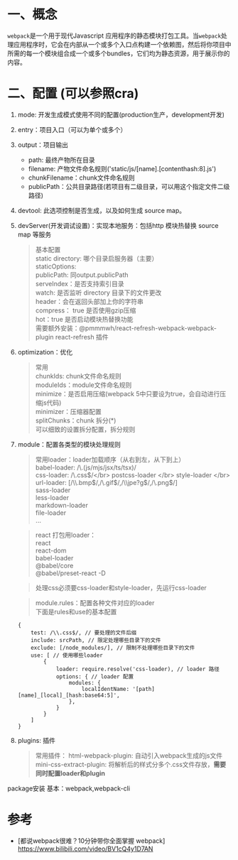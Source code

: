 # 一、概念
`webpack`是一个用于现代Javascript 应用程序的静态模块打包工具。当`webpack`处理应用程序时，它会在内部从一个或多个入口点构建一个依赖图，然后将你项目中所需的每一个模块组合成一个或多个bundles，它们均为静态资源，用于展示你的内容。

# 二、配置 (可以参照cra)
1. mode: 开发生成模式使用不同的配置(production生产，development开发)
2. entry：项目入口（可以为单个或多个）
3. output：项目输出
    - path: 最终产物所在目录
    - filename: 产物文件命名规则('static/js/[name].[contenthash:8].js')
    - chunkFilename：chunk文件命名规则
    - publicPath：公共目录路径(若项目有二级目录，可以用这个指定文件二级路径)
4. devtool: 此选项控制是否生成，以及如何生成 source map。
5. devServer(开发调试设置)：实现本地服务：包括http 模块热替换 source map 等服务
    > 基本配置 </br>
    static
        directory: 哪个目录启服务器（主要）</br>
        staticOptions:  </br>
        publicPath: 同output.publicPath </br>
        serveIndex：是否支持索引目录 </br>
        watch: 是否监听 directory 目录下的文件更改 </br>
    header：会在返回头部加上你的字符串 </br>
    compress： true 是否使用gzip压缩 </br>
    hot：true 是否启动模块热替换功能  </br>
        需要额外安装：@pmmmwh/react-refresh-webpack-webpack-plugin react-refresh 插件 </br>
6. optimization：优化
    > 常用</br>
    chunkIds: chunk文件命名规则</br>
    moduleIds：module文件命名规则</br>
    minimize：是否启用压缩(webpack 5中只要设为true，会自动进行压缩js代码)</br>
    minimizer：压缩器配置</br>
    splitChunks：chunk 拆分(*)</br>
        可以细致的设置拆分配置，拆分规则
7. module：配置各类型的模块处理规则
    > 常用loader：loader加载顺序（从右到左，从下到上）</br>
        babel-loader: /\\.(js/mjs/jsx/ts/tsx)/ </br>
        css-loader:  /\\.css$/</br>
        postcss-loader </br>
        style-loader </br>
        url-loader: [/\\.bmp$/,/\\.gif$/,/\\jpe?g$/,/\\.png$/] </br>
        sass-loader </br>
        less-loader </br>
        markdown-loader </br>
        file-loader </br>
        ...
    
    > react 打包用loader：</br>
    react </br>
    react-dom </br>
    babel-loader </br>
    @babel/core </br>
    @babel/preset-react -D </br>

    > 处理css必须要css-loader和style-loader，先运行css-loader

    > module.rules：配置各种文件对应的loader </br>
    下面是rules和use的基本配置
    ```
    {
        test: /\\.css$/, // 要处理的文件后缀
        include: srcPath, // 限定处理哪些目录下的文件
        exclude: [/node_modules/], // 限制不处理哪些目录下的文件
        use: [ // 使用哪些loader
            {
                loader: require.resolve('css-loader), // loader 路径
                options: { // loader 配置
                    modules: {
                        localIdentName: '[path][name]_[local]_[hash:base64:5]',
                    },
                }
            }
        ]
    }
    ```

8. plugins: 插件
    > 常用插件：
    html-webpack-plugin: 自动引入webpack生成的js文件</br>
    mini-css-extract-plugin: 将解析后的样式分多个.css文件存放，**需要同时配置loader和plugin**

package安装
基本：webpack,webpack-cli


# 参考
- [都说webpack很难？10分钟带你全面掌握 webpack] https://www.bilibili.com/video/BV1cQ4y1D7AN